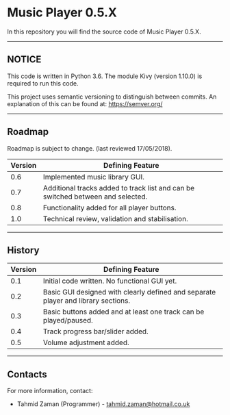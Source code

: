 # Music Player 0.5.X

In this repository you will find the source code of Music Player 0.5.X.


----------
## NOTICE

This code is written in Python 3.6. The module Kivy (version 1.10.0) is required to run this code.

This project uses semantic versioning to distinguish between commits. An explanation of this can be found at: https://semver.org/

----------

## Roadmap

Roadmap is subject to change. (last reviewed 17/05/2018).

| Version |	Defining Feature  |
|--|--|
| 0.6 | Implemented music library GUI. |
| 0.7 | Additional tracks added to track list and can be switched between and selected. |
| 0.8 | Functionality added for all player buttons. |
| 1.0 | Technical review, validation and stabilisation. |



----------


## History
| Version |	Defining Feature  |
|--|--|
| 0.1 | Initial code written. No functional GUI yet. |
| 0.2 | Basic GUI designed with clearly defined and separate player and library sections.|
| 0.3 | Basic buttons added and at least one track can be played/paused. |
| 0.4 | Track progress bar/slider added. |
| 0.5 | Volume adjustment added. |



----------


## Contacts
For more information, contact:

 - Tahmid Zaman (Programmer) - tahmid.zaman@hotmail.co.uk
